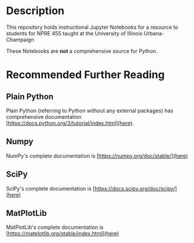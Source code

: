 # Description

This repository holds instructional Jupyter Notebooks for a resource to students for NPRE 455 taught at the University of Illinois Urbana-Champaign

These Notebooks are __not__ a comprehensive source for Python.

# Recommended Further Reading

## Plain Python 
Plain Python (referring to Python without any external packages) has comprehensive documentation [https://docs.python.org/3/tutorial/index.html](here).

## Numpy
NumPy's complete documentation is [https://numpy.org/doc/stable/](here)

## SciPy
SciPy's complete documentation is [https://docs.scipy.org/doc/scipy/](here)

## MatPlotLib 
MatPlotLib's complete documentation is [https://matplotlib.org/stable/index.html](here)
